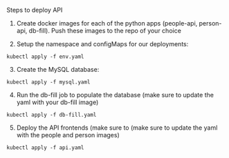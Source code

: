 Steps to deploy API

  1. Create docker images for each of the python apps (people-api, person-api, db-fill). Push these images to the repo of your   choice

  2. Setup the namespace and configMaps for our deployments:
  
    kubectl apply -f env.yaml
    
  3. Create the MySQL database:
  
    kubectl apply -f mysql.yaml
    
  4. Run the db-fill job to populate the database (make sure to update the yaml with your db-fill image)

    kubectl apply -f db-fill.yaml

  5. Deploy the API frontends (make sure to (make sure to update the yaml with the people and person images)

    kubectl apply -f api.yaml

